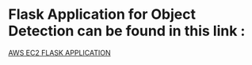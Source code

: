 
# Flask Application for Object Detection can be found in this link :
[AWS EC2 FLASK APPLICATION](http://ec2-35-172-117-209.compute-1.amazonaws.com/)
